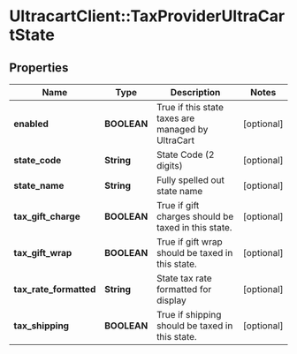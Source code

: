 # UltracartClient::TaxProviderUltraCartState

## Properties
Name | Type | Description | Notes
------------ | ------------- | ------------- | -------------
**enabled** | **BOOLEAN** | True if this state taxes are managed by UltraCart | [optional] 
**state_code** | **String** | State Code (2 digits) | [optional] 
**state_name** | **String** | Fully spelled out state name | [optional] 
**tax_gift_charge** | **BOOLEAN** | True if gift charges should be taxed in this state. | [optional] 
**tax_gift_wrap** | **BOOLEAN** | True if gift wrap should be taxed in this state. | [optional] 
**tax_rate_formatted** | **String** | State tax rate formatted for display | [optional] 
**tax_shipping** | **BOOLEAN** | True if shipping should be taxed in this state. | [optional] 


